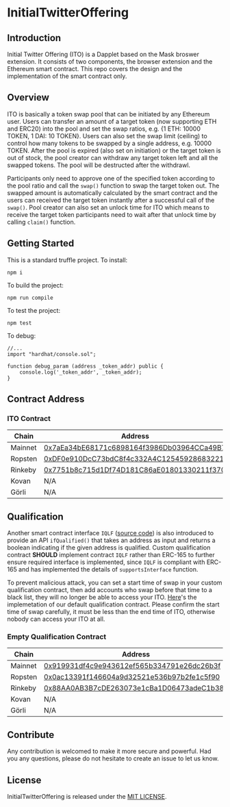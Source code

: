 # InitialTwitterOffering

## Introduction

Initial Twitter Offering (ITO) is a Dapplet based on the Mask broswer extension. It consists of two components, the browser extension and the Ethereum smart contract. This repo covers the design and the implementation of the smart contract only.

## Overview

ITO is basically a token swap pool that can be initiated by any Ethereum user. Users can transfer an amount of a target token (now supporting ETH and ERC20) into the pool and set the swap ratios, e.g. {1 ETH: 10000 TOKEN, 1 DAI: 10 TOKEN}. Users can also set the swap limit (ceiling) to control how many tokens to be swapped by a single address, e.g. 10000 TOKEN. After the pool is expired (also set on initiation) or the target token is out of stock, the pool creator can withdraw any target token left and all the swapped tokens. The pool will be destructed after the withdrawl.

Participants only need to approve one of the specified token according to the pool ratio and call the `swap()` function to swap the target token out. The swapped amount is automatically calculated by the smart contract and the users can received the target token instantly after a successful call of the `swap()`. Pool creator can also set an unlock time for ITO which means to receive the target token participants need to wait after that unlock time by calling `claim()` function.

## Getting Started

This is a standard truffle project.
To install:
```
npm i
```
To build the project:
```
npm run compile
```

To test the project:
```
npm test
```

To debug:
```solidity
//...
import "hardhat/console.sol";

function debug_param (address _token_addr) public {
    console.log('_token_addr', _token_addr);
}
```

## Contract Address

### ITO Contract

| Chain | Address |
| ----- | ------- |
| Mainnet | [0x7aEa34bE68171c6898164f3986Db03964CCa49B7](https://etherscan.io/address/0x7aEa34bE68171c6898164f3986Db03964CCa49B7) |
| Ropsten | [0xDF0e910DcC73bdC8f4c332A4C12545928683221f](https://ropsten.etherscan.io/address/0xDF0e910DcC73bdC8f4c332A4C12545928683221f) |
| Rinkeby | [0x7751b8c715d1Df74D181C86aE01801330211f370](https://rinkeby.etherscan.io/address/0x7751b8c715d1Df74D181C86aE01801330211f370) |
| Kovan | N/A |
| Görli | N/A |

## Qualification

Another smart contract interface `IQLF` ([source code](https://github.com/DimensionDev/InitialTwitterOffering/blob/master/contracts/IQLF.sol)) is also introduced to provide an API `ifQualified()` that takes an address as input and returns a boolean indicating if the given address is qualified. Custom qualification contract **SHOULD** implement contract `IQLF` rather than ERC-165 to further ensure required interface is implemented, since `IQLF` is compliant with ERC-165 and has implemented the details of `supportsInterface` function.

To prevent malicious attack, you can set a start time of swap in your custom qualification contract, then add accounts who swap before that time to a black list, they will no longer be able to access your ITO. [Here](https://github.com/DimensionDev/InitialTwitterOffering/blob/master/contracts/qualification.sol)'s the implemetation of our default qualification contract. Please confirm the start time of swap carefully, it must be less than the end time of ITO, otherwise nobody can access your ITO at all.

### Empty Qualification Contract

| Chain | Address |
| ----- | ------- |
| Mainnet | [0x919931df4c9e943612ef565b334791e26dc26b3f](https://etherscan.io/address/0x919931df4c9e943612ef565b334791e26dc26b3f) |
| Ropsten | [0x0ac13391f146604a9d32521e536b97b2fe1c5f90](https://ropsten.etherscan.io/address/0x0ac13391f146604a9d32521e536b97b2fe1c5f90) |
| Rinkeby | [0x88AA0AB3B7cDE263073e1cBa1D06473adeC1b38E](https://rinkeby.etherscan.io/address/0x88AA0AB3B7cDE263073e1cBa1D06473adeC1b38E) |
| Kovan | N/A |
| Görli | N/A |


## Contribute

Any contribution is welcomed to make it more secure and powerful. Had you any questions, please do not hesitate to create an issue to let us know.

## License
InitialTwitterOffering is released under the [MIT LICENSE](LICENSE).
